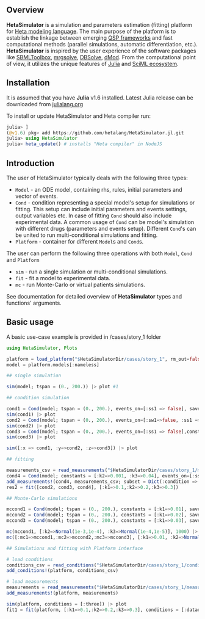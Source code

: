 ## Overview

**HetaSimulator** is a simulation and parameters estimation (fitting) platform for [Heta modeling language](https://hetalang.github.io/#/). The main purpose of the platform is to establish the linkage between emerging [QSP frameworks](https://en.wikipedia.org/wiki/Quantitative_systems_pharmacology) and fast computational methods (parallel simulations, automatic differentiation, etc.). **HetaSimulator** is inspired by the user experience of the software packages like [SBMLToolbox](http://sbml.org/Software/SBMLToolbox), [mrgsolve](https://mrgsolve.github.io/), [DBSolve](http://insysbio.com/en/software/db-solve-optimum), [dMod](https://github.com/dkaschek/dMod). From the computational point of view, it utilizes the unique features of [Julia](https://julialang.org/) and [SciML ecosystem](https://sciml.ai/).

## Installation

It is assumed that you have **Julia** v1.6 installed. Latest Julia release can be downloaded from [julialang.org](https://julialang.org/downloads/)

To install or update HetaSimulator and Heta compiler run:

```julia
julia> ]
(@v1.6) pkg> add https://github.com/hetalang/HetaSimulator.jl.git
julia> using HetaSimulator
julia> heta_update() # installs "Heta compiler" in NodeJS
```

## Introduction

The user of HetaSimulator typically deals with the following three types:
- `Model` - an ODE model, containing rhs, rules, initial parameters and vector of events.
- `Cond` - condition representing a special model's setup for simulations or fitting. This setup can include initial parameters and events settings, output variables etc. In case of fitting `Cond` should also include experimental data. A common usage of `Cond` can be model's simulation with different drugs (parameters and events setup). Different `Cond`'s can be united to run multi-conditional simulations and fitting.
- `Platform` - container for different `Model`s and `Cond`s.

The user can perform the following three operations with both `Model`, `Cond` and `Platform`
- `sim` - run a single simulation or multi-conditional simulations. 
- `fit` - fit a model to experimental data. 
- `mc` - run Monte-Carlo or virtual patients simulations.

See documentation for detailed overview of **HetaSimulator** types and functions' arguments.

## Basic usage

A basic use-case example is provided in /cases/story_1 folder

```julia
using HetaSimulator, Plots

platform = load_platform("$HetaSimulatorDir/cases/story_1", rm_out=false);
model = platform.models[:nameless]

## single simulation

sim(model; tspan = (0., 200.)) |> plot #1

## condition simulation

cond1 = Cond(model; tspan = (0., 200.), events_on=[:ss1 => false], saveat = [0.0, 150., 250.]);
sim(cond1) |> plot
cond2 = Cond(model; tspan = (0., 200.), events_on=[:sw1=>false, :ss1 => false], constants = [:k2 => 0.001, :k3 => 0.02]);
sim(cond2) |> plot
cond3 = Cond(model; tspan = (0., 200.), events_on=[:ss1 => false],constants = [:k1=>0.01]);
sim(cond3) |> plot 

sim([:x => cond1, :y=>cond2, :z=>cond3]) |> plot

## fitting

measurements_csv = read_measurements("$HetaSimulatorDir/cases/story_1/measurements.csv")
cond4 = Cond(model; constants = [:k2=>0.001, :k3=>0.04], events_on=[:ss1 => false], saveat = [0.0, 50., 150., 250.]);
add_measurements!(cond4, measurements_csv; subset = Dict(:condition => :dataone))
res2 = fit([cond2, cond3, cond4], [:k1=>0.1,:k2=>0.2,:k3=>0.3])

## Monte-Carlo simulations

mccond1 = Cond(model; tspan = (0., 200.), constants = [:k1=>0.01], saveat = [50., 80., 150.], events_on=[:ss1 => false]);
mccond2 = Cond(model; tspan = (0., 200.), constants = [:k1=>0.02], saveat = [50., 100., 200.], events_on=[:ss1 => false]);
mccond3 = Cond(model; tspan = (0., 200.), constants = [:k1=>0.03], saveat = [50., 100., 180.], events_on=[:ss1 => false]);

mc(mccond1, [:k2=>Normal(1e-3,1e-4), :k3=>Normal(1e-4,1e-5)], 1000) |> plot
mc([:mc1=>mccond1,:mc2=>mccond2,:mc3=>mccond3], [:k1=>0.01, :k2=>Normal(1e-3,1e-4), :k3=>Uniform(1e-4,1e-2)], 1000) |> plot

## Simulations and fitting with Platform interface

# load conditions
conditions_csv = read_conditions("$HetaSimulatorDir/cases/story_1/conditions.csv")
add_conditions!(platform, conditions_csv)

# load measurements
measurements = read_measurements("$HetaSimulatorDir/cases/story_1/measurements.csv");
add_measurements!(platform, measurements)

sim(platform, conditions = [:three]) |> plot
fit1 = fit(platform, [:k1=>0.1,:k2=>0.2,:k3=>0.3], conditions = [:dataone,:withdata2])
```